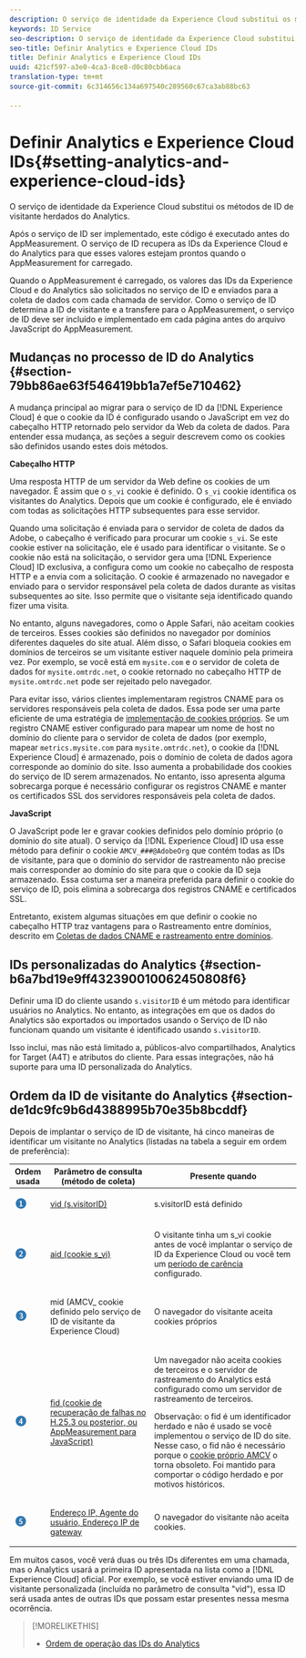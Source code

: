 ```yaml
---
description: O serviço de identidade da Experience Cloud substitui os métodos de ID de visitante herdados do Analytics.
keywords: ID Service
seo-description: O serviço de identidade da Experience Cloud substitui os métodos de ID de visitante herdados do Analytics.
seo-title: Definir Analytics e Experience Cloud IDs
title: Definir Analytics e Experience Cloud IDs
uuid: 421cf597-a3e0-4ca3-8ce8-d0c80cbb6aca
translation-type: tm+mt
source-git-commit: 6c314656c134a697540c289560c67ca3ab88bc63

---
```



# Definir Analytics e Experience Cloud IDs{#setting-analytics-and-experience-cloud-ids}

O serviço de identidade da Experience Cloud substitui os métodos de ID de visitante herdados do Analytics.

Após o serviço de ID ser implementado, este código é executado antes do AppMeasurement. O serviço de ID recupera as IDs da Experience Cloud e do Analytics para que esses valores estejam prontos quando o AppMeasurement for carregado.

Quando o AppMeasurement é carregado, os valores das IDs da Experience Cloud e do Analytics são solicitados no serviço de ID e enviados para a coleta de dados com cada chamada de servidor. Como o serviço de ID determina a ID de visitante e a transfere para o AppMeasurement, o serviço de ID deve ser incluído e implementado em cada página antes do arquivo JavaScript do AppMeasurement.

## Mudanças no processo de ID do Analytics {#section-79bb86ae63f546419bb1a7ef5e710462}

A mudança principal ao migrar para o serviço de ID da [!DNL Experience Cloud] é que o cookie da ID é configurado usando o JavaScript em vez do cabeçalho HTTP retornado pelo servidor da Web da coleta de dados. Para entender essa mudança, as seções a seguir descrevem como os cookies são definidos usando estes dois métodos.

**Cabeçalho HTTP**

Uma resposta HTTP de um servidor da Web define os cookies de um navegador. É assim que o `s_vi` cookie é definido. O `s_vi` cookie identifica os visitantes do Analytics. Depois que um cookie é configurado, ele é enviado com todas as solicitações HTTP subsequentes para esse servidor.

Quando uma solicitação é enviada para o servidor de coleta de dados da Adobe, o cabeçalho é verificado para procurar um cookie `s_vi`. Se este cookie estiver na solicitação, ele é usado para identificar o visitante. Se o cookie não está na solicitação, o servidor gera uma [!DNL Experience Cloud] ID exclusiva, a configura como um cookie no cabeçalho de resposta HTTP e a envia com a solicitação. O cookie é armazenado no navegador e enviado para o servidor responsável pela coleta de dados durante as visitas subsequentes ao site. Isso permite que o visitante seja identificado quando fizer uma visita.

No entanto, alguns navegadores, como o Apple Safari, não aceitam cookies de terceiros. Esses cookies são definidos no navegador por domínios diferentes daqueles do site atual. Além disso, o Safari bloqueia cookies em domínios de terceiros se um visitante estiver naquele domínio pela primeira vez. Por exemplo, se você está em `mysite.com` e o servidor de coleta de dados for `mysite.omtrdc.net`, o cookie retornado no cabeçalho HTTP de `mysite.omtrdc.net` pode ser rejeitado pelo navegador.

Para evitar isso, vários clientes implementaram registros CNAME para os servidores responsáveis pela coleta de dados. Essa pode ser uma parte eficiente de uma estratégia de [implementação de cookies próprios](https://marketing.adobe.com/resources/help/en_US/whitepapers/first_party_cookies/). Se um registro CNAME estiver configurado para mapear um nome de host no domínio do cliente para o servidor de coleta de dados (por exemplo, mapear `metrics.mysite.com` para `mysite.omtrdc.net`), o cookie da [!DNL Experience Cloud] é armazenado, pois o domínio de coleta de dados agora corresponde ao domínio do site. Isso aumenta a probabilidade dos cookies do serviço de ID serem armazenados. No entanto, isso apresenta alguma sobrecarga porque é necessário configurar os registros CNAME e manter os certificados SSL dos servidores responsáveis pela coleta de dados.

**JavaScript**

O JavaScript pode ler e gravar cookies definidos pelo domínio próprio (o domínio do site atual). O serviço da [!DNL Experience Cloud] ID usa esse método para definir o cookie `AMCV_###@AdobeOrg` que contém todas as IDs de visitante, para que o domínio do servidor de rastreamento não precise mais corresponder ao domínio do site para que o cookie da ID seja armazenado. Essa costuma ser a maneira preferida para definir o cookie do serviço de ID, pois elimina a sobrecarga dos registros CNAME e certificados SSL.

Entretanto, existem algumas situações em que definir o cookie no cabeçalho HTTP traz vantagens para o Rastreamento entre domínios, descrito em [Coletas de dados CNAME e rastreamento entre domínios](../../reference/analytics-reference/cname.md#concept-4df91f8a30ad4ec7a01eb943d579cc9d).

## IDs personalizadas do Analytics {#section-b6a7bd19e9ff432390010062450808f6}

Definir uma ID do cliente usando `s.visitorID` é um método para identificar usuários no Analytics. No entanto, as integrações em que os dados do Analytics são exportados ou importados usando o Serviço de ID não funcionam quando um visitante é identificado usando `s.visitorID`.

Isso inclui, mas não está limitado a, públicos-alvo compartilhados, Analytics for Target (A4T) e atributos do cliente. Para essas integrações, não há suporte para uma ID personalizada do Analytics.

## Ordem da ID de visitante do Analytics {#section-de1dc9fc9b6d4388995b70e35b8bcddf}

Depois de implantar o serviço de ID de visitante, há cinco maneiras de identificar um visitante no Analytics (listadas na tabela a seguir em ordem de preferência):

<table id="table_D267D36451F643D1BB68AF6FEAA6AD1A"> 
 <thead> 
  <tr> 
   <th colname="col1" class="entry"> Ordem usada </th> 
   <th colname="col2" class="entry"> Parâmetro de consulta (método de coleta) </th> 
   <th colname="col3" class="entry"> Presente quando </th> 
  </tr> 
 </thead>
 <tbody> 
  <tr> 
   <td colname="col1"> <p> <img id="image_9F3E58898A1B4F40BBDEF5ADE362E55C" src="assets/step1_icon.png" /> </p> </td> 
   <td colname="col2"> <p> <a href="https://marketing.adobe.com/resources/help/en_US/sc/implement/?f=visid_custom" format="http" scope="external"> vid (s.visitorID)</a> </p> </td> 
   <td colname="col3"> <p>s.visitorID está definido </p> </td> 
  </tr> 
  <tr> 
   <td colname="col1"> <p> <img id="image_77A06981672745B6AEA8BB4D55911CCA" src="assets/step2_icon.png" /> </p> </td> 
   <td colname="col2"> <p> <a href="https://marketing.adobe.com/resources/help/en_US/sc/implement/?f=visid_analytics" format="http" scope="external"> aid (cookie s_vi)</a> </p> </td> 
   <td colname="col3"> <p>O visitante tinha um s_vi cookie antes de você implantar o serviço de ID da <span class="keyword">Experience Cloud</span> ou você tem um <a href="../../reference/analytics-reference/grace-period.md" format="dita" scope="local"> período de carência</a> configurado. </p> </td> 
  </tr> 
  <tr> 
   <td colname="col1"> <p> <img id="image_0A950B1A6B004387AFEE8EED882739CB" src="assets/step3_icon.png" /> </p> </td> 
   <td colname="col2"> <p>mid (AMCV_ cookie definido pelo serviço de ID de visitante da Experience Cloud) </p> </td> 
   <td colname="col3"> <p>O navegador do visitante aceita cookies próprios </p> </td> 
  </tr> 
  <tr> 
   <td colname="col1"> <p> <img id="image_6F0ED8FE3EF846CA8E6ECCC3C0070D85" src="assets/step4_icon.png" /> </p> </td> 
   <td colname="col2"> <p> <a href="https://marketing.adobe.com/resources/help/en_US/sc/implement/?f=visid_fallback" format="http" scope="external"> fid (cookie de recuperação de falhas no H.25.3 ou posterior, ou AppMeasurement para JavaScript)</a> </p> </td> 
   <td colname="col3"> <p>Um navegador não aceita cookies de terceiros e o servidor de rastreamento do Analytics está configurado como um servidor de rastreamento de terceiros. </p> <p> <p>Observação: o <span class="codeph">fid</span> é um identificador herdado e não é usado se você implementou o serviço de ID do site. Nesse caso, o <span class="codeph"> fid</span> não é necessário porque o <a href="../../introduction/cookies.md" format="dita" scope="local">cookie próprio AMCV</a> o torna obsoleto. Foi mantido para comportar o código herdado e por motivos históricos. </p> </p> </td> 
  </tr> 
  <tr> 
   <td colname="col1"> <p> <img id="image_23D8C0EB69EC4084BC237B5B98C036F4" src="assets/step5_icon.png" /> </p> </td> 
   <td colname="col2"> <p> <a href="https://marketing.adobe.com/resources/help/en_US/sc/implement/?f=visid_fallback" format="http" scope="external"> Endereço IP, Agente do usuário, Endereço IP de gateway</a> </p> </td> 
   <td colname="col3"> <p>O navegador do visitante não aceita cookies. </p> </td> 
  </tr> 
 </tbody> 
</table>

Em muitos casos, você verá duas ou três IDs diferentes em uma chamada, mas o Analytics usará a primeira ID apresentada na lista como a [!DNL Experience Cloud] oficial. Por exemplo, se você estiver enviando uma ID de visitante personalizada (incluída no parâmetro de consulta &quot;vid&quot;), essa ID será usada antes de outras IDs que possam estar presentes nessa mesma ocorrência.

>[!MORELIKETHIS]
>
>* [Ordem de operação das IDs do Analytics](../../reference/analytics-reference/analytics-order-of-operations.md#concept-b92935b4fff545adb4773f3728bc15ef)

